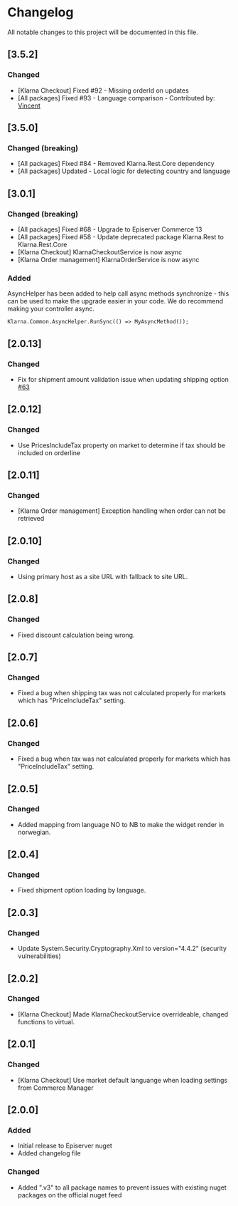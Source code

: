 # Changelog

All notable changes to this project will be documented in this file.

## [3.5.2]

### Changed

- [Klarna Checkout] Fixed #92 - Missing orderId on updates
- [All packages] Fixed #93 - Language comparison - Contributed by: [Vincent](https://github.com/javafun)

## [3.5.0]

### Changed (breaking)

- [All packages] Fixed #84 - Removed Klarna.Rest.Core dependency
- [All packages] Updated - Local logic for detecting country and language

## [3.0.1]

### Changed (breaking)

- [All packages] Fixed #68 - Upgrade to Episerver Commerce 13
- [All packages] Fixed #58 - Update deprecated package Klarna.Rest to Klarna.Rest.Core
- [Klarna Checkout] KlarnaCheckoutService is now async
- [Klarna Order management] KlarnaOrderService is now async

### Added

AsyncHelper has been added to help call async methods synchronize - this can be used to make the upgrade easier in your code. We do recommend making your controller async.

```
Klarna.Common.AsyncHelper.RunSync(() => MyAsyncMethod());
```

## [2.0.13]

### Changed

- Fix for shipment amount validation issue when updating shipping option [#63](https://github.com/Geta/Klarna/pull/63)

## [2.0.12]

### Changed

- Use PricesIncludeTax property on market to determine if tax should be included on orderline

## [2.0.11]

### Changed

- [Klarna Order management] Exception handling when order can not be retrieved

## [2.0.10]

### Changed

- Using primary host as a site URL with fallback to site URL.

## [2.0.8]

### Changed

- Fixed discount calculation being wrong.

## [2.0.7]

### Changed

- Fixed a bug when shipping tax was not calculated properly for markets which has "PriceIncludeTax" setting.

## [2.0.6]

### Changed

- Fixed a bug when tax was not calculated properly for markets which has "PriceIncludeTax" setting.

## [2.0.5]

### Changed

- Added mapping from language NO to NB to make the widget render in norwegian.

## [2.0.4]

### Changed

- Fixed shipment option loading by language.

## [2.0.3]

### Changed

- Update System.Security.Cryptography.Xml to version="4.4.2" (security vulnerabilities)

## [2.0.2]

### Changed

- [Klarna Checkout] Made KlarnaCheckoutService overrideable, changed functions to virtual.

## [2.0.1]

### Changed

- [Klarna Checkout] Use market default languange when loading settings from Commerce Manager

## [2.0.0]

### Added

- Initial release to Episerver nuget
- Added changelog file

### Changed

- Added ".v3" to all package names to prevent issues with existing nuget packages on the official nuget feed
